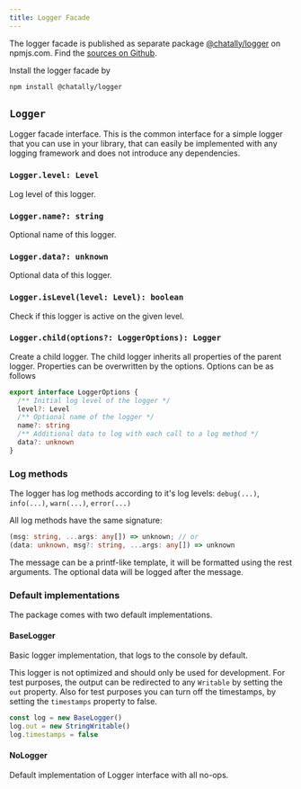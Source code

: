 ```yaml
---
title: Logger Facade
---
```


The logger facade is published as separate package [@chatally/logger](https://www.npmjs.com/package/@chatally/logger) on npmjs.com. Find the [sources on Github](https://github.com/chatally/chatally/tree/main/packages/logger).

Install the logger facade by

```sh
npm install @chatally/logger
```

## `Logger`

Logger facade interface. This is the common interface for a simple logger that you can use in your library, that can easily be implemented with any logging framework and does not introduce any dependencies.

### `Logger.level: Level`

Log level of this logger.

### `Logger.name?: string`

Optional name of this logger.

### `Logger.data?: unknown`

Optional data of this logger.

### `Logger.isLevel(level: Level): boolean`

Check if this logger is active on the given level.

### `Logger.child(options?: LoggerOptions): Logger`

Create a child logger. The child logger inherits all properties of the parent logger. Properties can be overwritten by the options. Options can be as follows

```ts
export interface LoggerOptions {
  /** Initial log level of the logger */
  level?: Level
  /** Optional name of the logger */
  name?: string
  /** Additional data to log with each call to a log method */
  data?: unknown
}
```

### Log methods

The logger has log methods according to it's log levels:
`debug(...)`, `info(...)`, `warn(...)`, `error(...)`

All log methods have the same signature:

```ts
(msg: string, ...args: any[]) => unknown; // or
(data: unknown, msg?: string, ...args: any[]) => unknown
```

The message can be a printf-like template, it will be formatted using the rest arguments. The optional data will be logged after the message.

### Default implementations

The package comes with two default implementations.

#### BaseLogger

Basic logger implementation, that logs to the console by default.

This logger is not optimized and should only be used for development. For test purposes, the output can be redirected to any `Writable` by setting the `out` property. Also for test purposes you can turn off the timestamps, by setting the `timestamps` property to false.

```js
const log = new BaseLogger()
log.out = new StringWritable()
log.timestamps = false
```

#### NoLogger

Default implementation of Logger interface with all no-ops.
